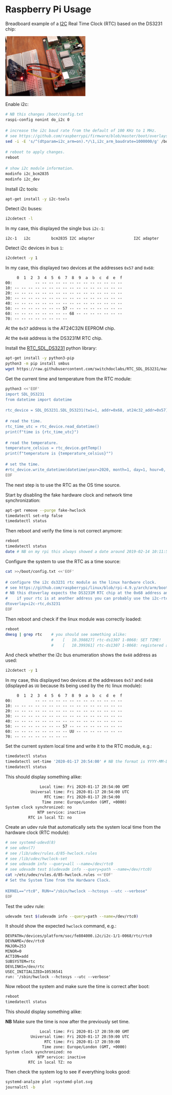 # Raspberry Pi Usage

Breadboard example of a [I2C](https://en.wikipedia.org/wiki/I2C) Real Time Clock (RTC) based on the DS3231 chip:

<img src="rtc-i2c-ds3231-rpi.jpg" width="250" />

Enable i2c:

```bash
# NB this changes /boot/config.txt
raspi-config nonint do_i2c 0

# increase the i2c baud rate from the default of 100 KHz to 1 MHz.
# see https://github.com/raspberrypi/firmware/blob/master/boot/overlays/README
sed -i -E 's/^(dtparam=i2c_arm=on).*/\1,i2c_arm_baudrate=1000000/g' /boot/config.txt

# reboot to apply changes.
reboot

# show i2c module information.
modinfo i2c_bcm2835
modinfo i2c_dev
```

Install i2c tools:

```bash
apt-get install -y i2c-tools
```

Detect i2c buses:

```bash
i2cdetect -l
```

In my case, this displayed the single bus `i2c-1`:

```plain
i2c-1	i2c       	bcm2835 I2C adapter             	I2C adapter
```

Detect i2c devices in bus `1`:

```bash
i2cdetect -y 1
```

In my case, this displayed two devices at the addresses `0x57` and `0x68`:

```plain
     0  1  2  3  4  5  6  7  8  9  a  b  c  d  e  f
00:          -- -- -- -- -- -- -- -- -- -- -- -- --
10: -- -- -- -- -- -- -- -- -- -- -- -- -- -- -- --
20: -- -- -- -- -- -- -- -- -- -- -- -- -- -- -- --
30: -- -- -- -- -- -- -- -- -- -- -- -- -- -- -- --
40: -- -- -- -- -- -- -- -- -- -- -- -- -- -- -- --
50: -- -- -- -- -- -- -- 57 -- -- -- -- -- -- -- --
60: -- -- -- -- -- -- -- -- 68 -- -- -- -- -- -- --
70: -- -- -- -- -- -- -- --
```

At the `0x57` address is the AT24C32N EEPROM chip.

At the `0x68` address is the DS3231M RTC chip.

Install the [RTC_SDL_DS3231](https://github.com/switchdoclabs/RTC_SDL_DS3231) python library:

```bash
apt-get install -y python3-pip
python3 -m pip install smbus
wget https://raw.githubusercontent.com/switchdoclabs/RTC_SDL_DS3231/master/SDL_DS3231.py
```

Get the current time and temperature from the RTC module:

```bash
python3 <<'EOF'
import SDL_DS3231
from datetime import datetime

rtc_device = SDL_DS3231.SDL_DS3231(twi=1, addr=0x68, at24c32_addr=0x57)

# read the time.
rtc_time_utc = rtc_device.read_datetime()
print(f"time is {rtc_time_utc}")

# read the temperature.
temperature_celsius = rtc_device.getTemp()
print(f"temperature is {temperature_celsius}°")

# set the time.
#rtc_device.write_datetime(datetime(year=2020, month=1, day=1, hour=0, minute=0, second=0))
EOF
```

The next step is to use the RTC as the OS time source.

Start by disabling the fake hardware clock and network time synchronization:

```bash
apt-get remove --purge fake-hwclock
timedatectl set-ntp false
timedatectl status
```

Then reboot and verify the time is not correct anymore:

```bash
reboot
timedatectl status
date # NB on my rpi this always showed a date around 2019-02-14 10:11:59.
```

Configure the system to use the RTC as a time source:

```bash
cat >>/boot/config.txt <<'EOF'

# configure the i2c ds3231 rtc module as the linux hardware clock.
# see https://github.com/raspberrypi/linux/blob/rpi-4.9.y/arch/arm/boot/dts/overlays/i2c-rtc-overlay.dts
# NB this dtoverlay expects the DS3231M RTC chip at the 0x68 address and you cannot change it.
#    if your rtc is at another address you can probably use the i2c-rtc-gpio dtoverlay instead.
dtoverlay=i2c-rtc,ds3231
EOF
```

Then reboot and check if the linux module was correctly loaded:

```bash
reboot
dmesg | grep rtc    # you should see something alike:
                    #    [   10.398827] rtc-ds1307 1-0068: SET TIME!
                    #    [   10.399361] rtc-ds1307 1-0068: registered as rtc0
```

And check whether the i2c bus enumeration shows the `0x68` address as used:

```bash
i2cdetect -y 1
```

In my case, this displayed two devices at the addresses `0x57` and `0x68` (displayed as `UU` because its being used by the rtc linux module):

```plain
     0  1  2  3  4  5  6  7  8  9  a  b  c  d  e  f
00:          -- -- -- -- -- -- -- -- -- -- -- -- --
10: -- -- -- -- -- -- -- -- -- -- -- -- -- -- -- --
20: -- -- -- -- -- -- -- -- -- -- -- -- -- -- -- --
30: -- -- -- -- -- -- -- -- -- -- -- -- -- -- -- --
40: -- -- -- -- -- -- -- -- -- -- -- -- -- -- -- --
50: -- -- -- -- -- -- -- 57 -- -- -- -- -- -- -- --
60: -- -- -- -- -- -- -- -- UU -- -- -- -- -- -- --
70: -- -- -- -- -- -- -- --
```

Set the current system local time and write it to the RTC module, e.g.:

```bash
timedatectl status
timedatectl set-time '2020-01-17 20:54:00' # NB the format is YYYY-MM-DD HH:MM:SS
timedatectl status
```

This should display something alike:

```plain
               Local time: Fri 2020-01-17 20:54:00 GMT
           Universal time: Fri 2020-01-17 20:54:00 UTC
                 RTC time: Fri 2020-01-17 20:54:00
                Time zone: Europe/London (GMT, +0000)
System clock synchronized: no
              NTP service: inactive
          RTC in local TZ: no
```

Create an udev rule that automatically sets the system local time from the hardware clock (RTC module):

```bash
# see systemd-udevd(8)
# see udev(7)
# see /lib/udev/rules.d/85-hwclock.rules
# see /lib/udev/hwclock-set
# see udevadm info --query=all --name=/dev/rtc0
# see udevadm test $(udevadm info --query=path --name=/dev/rtc0)
cat >/etc/udev/rules.d/85-hwclock.rules <<'EOF'
# Set the System Time from the Hardware Clock.

KERNEL=="rtc0", RUN+="/sbin/hwclock --hctosys --utc --verbose"
EOF
```

Test the udev rule:

```bash
udevadm test $(udevadm info --query=path --name=/dev/rtc0)
```

It should show the expected `hwclock` command, e.g.:

```plain
DEVPATH=/devices/platform/soc/fe804000.i2c/i2c-1/1-0068/rtc/rtc0
DEVNAME=/dev/rtc0
MAJOR=253
MINOR=0
ACTION=add
SUBSYSTEM=rtc
DEVLINKS=/dev/rtc
USEC_INITIALIZED=10536541
run: '/sbin/hwclock --hctosys --utc --verbose'
```

Now reboot the system and make sure the time is correct after boot:

```bash
reboot
timedatectl status
```

This should display something alike:

**NB** Make sure the time is now after the previously set time.

```plain
               Local time: Fri 2020-01-17 20:59:00 GMT
           Universal time: Fri 2020-01-17 20:59:00 UTC
                 RTC time: Fri 2020-01-17 20:59:00
                Time zone: Europe/London (GMT, +0000)
System clock synchronized: no
              NTP service: inactive
          RTC in local TZ: no
```

Then check the system log to see if everything looks good:

```bash
systemd-analyze plot >systemd-plot.svg
journalctl -b
```
